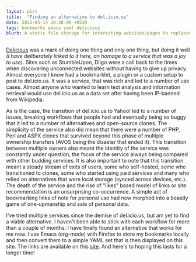 ```yaml
---
layout: post
title:  "Finding an alternative to del.icio.us"
date: 2022-05-14 20:38:00 +0530
tags: bookmarks emacs yaml delicious
blurb: A static file storage for interesting websites/pages to replacement to a bookmarking system
---
```


[Delicious](https://del.icio.us/) was a mark of doing one thing and
only one thing, but doing it well *(I have deliberately linked to it
here, an homage to a service that was a joy to use)*. Sites such as
StumbleUpon, Diigo were a call back to the times when discovering
unconnected websites without having to give up privacy. Almost
everyone I know had a bookmarklet, a plugin or a custom setup to post
to del.icio.us. It was a service, that was rich and led to a number of
use cases. Almost anyone who wanted to learn text analysis and
information retrieval would use del.icio.us as a data set after having
been IP-banned from Wikipedia.

As is the case, the transition of del.icio.us to Yahoo! led to a
number of issues, breaking workflows that people had and eventually
being so buggy that it led to a number of alternatives and open-source
clones. The simplicity of the service also did mean that there were a
number of PHP, Perl and ASPX clones that survived beyond this phase of
multiple ownership transfers (AVOS being the disaster that ended
it). This transition between multiple owners also meant the identity
of the service was constantly under question, the focus of the service
always being compared with other budding services. It is also important
to note that this transition meant a steady stream of exits of users,
some who self-hosted, some who transitioned to clones, some who
started using paid services and  many who relied on alternatives that were
local storage (synced across devices, etc.). The death of the service
and the rise of "likes" based model of links or site recommendation is
an unsurprising co-occurrence. A simple act of bookmarking links of
note for personal use had now morphed  into a beastly game of
one-upmanship and sale of personal data.

I've tried multiple services since the demise of del.icio.us, but am
yet to find a viable alternative. I haven't been able to stick with
each workflow for more than a couple of months. I have finally found
an alternative that works for me now. I use Emacs (org-mode) with
Firefox to store my bookmarks locally and then convert them to a
simple YAML set that is then displayed on this site. The links are
available on this [site](bookmarks.html). And here's to hoping this
lasts for a longer time!
